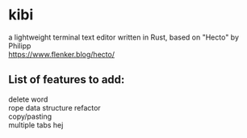 # kibi
a lightweight terminal text editor written in Rust, based on "Hecto" by Philipp  
https://www.flenker.blog/hecto/  

## List of features to add:  
delete word  
rope data structure refactor  
copy/pasting  
multiple tabs
hej
